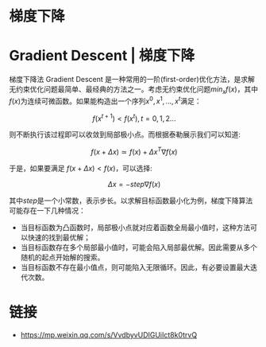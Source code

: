 # 梯度下降

# Gradient Descent | 梯度下降

梯度下降法 Gradient Descent 是一种常用的一阶(first-order)优化方法，是求解无约束优化问题最简单、最经典的方法之一。考虑无约束优化问题$min_xf(x)$，其中$f(x)$为连续可微函数。如果能构造出一个序列$x^0,x^1,...,x^t$满足：

$$
f(x^{t+1}) < f(x^t),t=0,1,2...
$$

则不断执行该过程即可以收敛到局部极小点。而根据泰勒展示我们可以知道:

$$
f(x+\Delta x) \simeq f(x) + \Delta x^T \nabla f(x)
$$

于是，如果要满足 $f(x+\Delta x) < f(x)$，可以选择:

$$
\Delta x = -{step} \nabla f(x)
$$

其中$step$是一个小常数，表示步长。以求解目标函数最小化为例，梯度下降算法可能存在一下几种情况：

- 当目标函数为凸函数时，局部极小点就对应着函数全局最小值时，这种方法可以快速的找到最优解；
- 当目标函数存在多个局部最小值时，可能会陷入局部最优解。因此需要从多个随机的起点开始解的搜索。
- 当目标函数不存在最小值点，则可能陷入无限循环。因此，有必要设置最大迭代次数。

# 链接

- https://mp.weixin.qq.com/s/VvdbyvUDIGUiIct8k0trvQ
